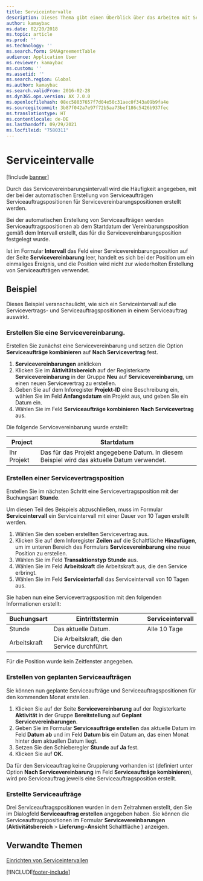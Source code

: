 ```yaml
---
title: Serviceintervalle
description: Dieses Thema gibt einen Überblick über das Arbeiten mit Serviceintervallen. Durch das Servicevereinbarungsintervall wird die Häufigkeit angegeben, mit der bei der automatischen Erstellung von Serviceaufträgen Serviceauftragspositionen für Servicevereinbarungspositionen erstellt werden.
author: kamaybac
ms.date: 02/20/2018
ms.topic: article
ms.prod: ''
ms.technology: ''
ms.search.form: SMAAgreementTable
audience: Application User
ms.reviewer: kamaybac
ms.custom: ''
ms.assetid: ''
ms.search.region: Global
ms.author: kamaybac
ms.search.validFrom: 2016-02-28
ms.dyn365.ops.version: AX 7.0.0
ms.openlocfilehash: 08ec58037657f7d04e50c31aec0f343a09b9fa4e
ms.sourcegitcommit: 3b87f042a7e97f72b5aa73bef186c5426b937fec
ms.translationtype: HT
ms.contentlocale: de-DE
ms.lasthandoff: 09/29/2021
ms.locfileid: "7580311"
---
```

# <a name="service-intervals"></a>Serviceintervalle

[!include [banner](../includes/banner.md)]

Durch das Servicevereinbarungsintervall wird die Häufigkeit angegeben, mit der bei der automatischen Erstellung von Serviceaufträgen Serviceauftragspositionen für Servicevereinbarungspositionen erstellt werden.

Bei der automatischen Erstellung von Serviceaufträgen werden Serviceauftragspositionen ab dem Startdatum der Vereinbarungsposition gemäß dem Intervall erstellt, das für die Servicevereinbarungsposition festgelegt wurde.

Ist im Formular **Intervall** das Feld  einer Servicevereinbarungsposition auf der Seite **Servicevereinbarung** leer, handelt es sich bei der Position um ein einmaliges Ereignis, und die Position wird nicht zur wiederholten Erstellung von Serviceaufträgen verwendet.

## <a name="example"></a>Beispiel

Dieses Beispiel veranschaulicht, wie sich ein Serviceintervall auf die Servicevertrags- und Serviceauftragspositionen in einem Serviceauftrag auswirkt.

### <a name="create-a-service-agreement"></a>Erstellen Sie eine Servicevereinbarung.

Erstellen Sie zunächst eine Servicevereinbarung und setzen die Option **Serviceaufträge kombinieren** auf **Nach Servicevertrag** fest.

1. **Servicevereinbarungen** anklicken
2. Klicken Sie im **Aktivitätsbereich** auf der Registerkarte **Servicevereinbarung** in der Gruppe **Neu** auf **Servicevereinbarung**, um einen neuen Servicevertrag zu erstellen.
3. Geben Sie auf dem Inforegister **Projekt-ID** eine Beschreibung ein, wählen Sie im Feld **Anfangsdatum** ein Projekt aus, und geben Sie ein Datum ein.
4. Wählen Sie im Feld **Serviceaufträge kombinieren** **Nach Servicevertrag** aus.

Die folgende Servicevereinbarung wurde erstellt:

| Project      | Startdatum                                                                         |
|--------------|------------------------------------------------------------------------------------|
| Ihr Projekt | Das für das Projekt angegebene Datum. In diesem Beispiel wird das aktuelle Datum verwendet. |

### <a name="create-a-service-agreement-line"></a>Erstellen einer Servicevertragsposition

Erstellen Sie im nächsten Schritt eine Servicevertragsposition mit der Buchungsart  **Stunde**.

Um diesen Teil des Beispiels abzuschließen, muss im Formular **Serviceintervall** ein Serviceintervall mit einer Dauer von 10 Tagen erstellt werden. 

1. Wählen Sie den soeben erstellten Servicevertrag aus. 
2. Klicken Sie auf dem Inforegister **Zeilen** auf die Schaltfläche **Hinzufügen**, um im unteren Bereich des Formulars **Servicevereinbarung** eine neue Position zu erstellen.
3. Wählen Sie im Feld **Transaktionstyp** **Stunde** aus.
4. Wählen Sie im Feld **Arbeitskraft** die Arbeitskraft aus, die den Service erbringt.
5. Wählen Sie im Feld **Serviceinterfall** das Serviceintervall von 10 Tagen aus.

Sie haben nun eine Servicevertragsposition mit den folgenden Informationen erstellt:

| Buchungsart | Eintrittstermin                               | Serviceintervall |
|------------------|------------------------------------------|------------------|
| Stunde             | Das aktuelle Datum.                        | Alle 10 Tage    |
| Arbeitskraft           | Die Arbeitskraft, die den Service durchführt. |                  |

Für die Position wurde kein Zeitfenster angegeben. 

### <a name="create-planned-service-orders"></a>Erstellen von geplanten Serviceaufträgen

Sie können nun geplante Serviceaufträge und Serviceauftragspositionen für den kommenden Monat erstellen.

1. Klicken Sie auf der Seite **Servicevereinbarung** auf der Registerkarte **Aktivität** in der Gruppe **Bereitstellung** auf **Geplant Servicevereinbarungen**.
2. Geben Sie im Formular **Serviceaufträge erstellen** das aktuelle Datum im Feld **Datum ab** und im Feld **Datum bis** ein Datum an, das einen Monat hinter dem aktuellen Datum liegt.
3. Setzen Sie den Schieberegler **Stunde** auf **Ja** fest. 
4. Klicken Sie auf **OK**.

Da für den Serviceauftrag keine Gruppierung vorhanden ist (definiert unter Option **Nach Servicevereinbarung** im Feld **Serviceaufträge kombinieren**), wird pro Serviceauftrag jeweils eine Serviceauftragsposition erstellt.

### <a name="service-orders-created"></a>Erstellte Serviceaufträge

Drei Serviceauftragspositionen wurden in dem Zeitrahmen erstellt, den Sie im Dialogfeld **Serviceauftrag erstellen** angegeben haben. Sie können die Serviceauftragspositionen im Formular **Servicevereinbarungen**  (**Aktivitätsbereich** \> **Lieferung**\>**Ansicht** Schaltfläche ) anzeigen.

## <a name="related-topics"></a>Verwandte Themen

[Einrichten von Serviceintervallen](set-up-service-intervals.md)  



[!INCLUDE[footer-include](../../includes/footer-banner.md)]